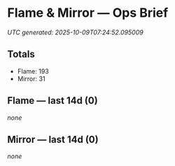 # Flame & Mirror — Ops Brief
_UTC generated: 2025-10-09T07:24:52.095009_

## Totals
- Flame:  193
- Mirror: 31

## Flame — last 14d (0)
_none_

## Mirror — last 14d (0)
_none_